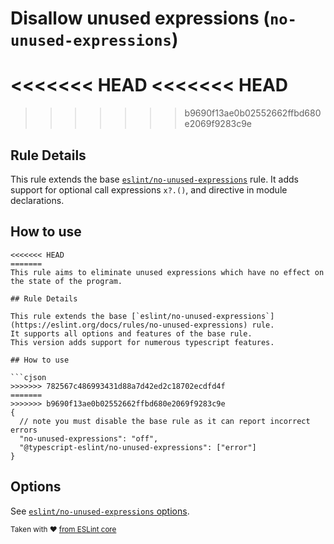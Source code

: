 # Disallow unused expressions (`no-unused-expressions`)

<<<<<<< HEAD
<<<<<<< HEAD
=======
>>>>>>> b9690f13ae0b02552662ffbd680e2069f9283c9e
## Rule Details

This rule extends the base [`eslint/no-unused-expressions`](https://eslint.org/docs/rules/no-unused-expressions) rule.
It adds support for optional call expressions `x?.()`, and directive in module declarations.

## How to use

```jsonc
<<<<<<< HEAD
=======
This rule aims to eliminate unused expressions which have no effect on the state of the program.

## Rule Details

This rule extends the base [`eslint/no-unused-expressions`](https://eslint.org/docs/rules/no-unused-expressions) rule.
It supports all options and features of the base rule.
This version adds support for numerous typescript features.

## How to use

```cjson
>>>>>>> 782567c486993431d88a7d42ed2c18702ecdfd4f
=======
>>>>>>> b9690f13ae0b02552662ffbd680e2069f9283c9e
{
  // note you must disable the base rule as it can report incorrect errors
  "no-unused-expressions": "off",
  "@typescript-eslint/no-unused-expressions": ["error"]
}
```

## Options

See [`eslint/no-unused-expressions` options](https://eslint.org/docs/rules/no-unused-expressions#options).

<sup>Taken with ❤️ [from ESLint core](https://github.com/eslint/eslint/blob/master/docs/rules/no-unused-expressions.md)</sup>
